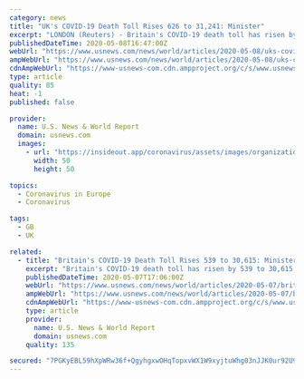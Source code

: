 ```yaml
---
category: news
title: "UK's COVID-19 Death Toll Rises 626 to 31,241: Minister"
excerpt: "LONDON (Reuters) - Britain's COVID-19 death toll has risen by 626 to 31,241, according to figures announced on Friday by Environment Secretary George Eustice. The figures, collated by government agency Public Health England and equivalents in Wales,"
publishedDateTime: 2020-05-08T16:47:00Z
webUrl: "https://www.usnews.com/news/world/articles/2020-05-08/uks-covid-19-death-toll-rises-626-to-31-241-minister"
ampWebUrl: "https://www.usnews.com/news/world/articles/2020-05-08/uks-covid-19-death-toll-rises-626-to-31-241-minister?context=amp"
cdnAmpWebUrl: "https://www-usnews-com.cdn.ampproject.org/c/s/www.usnews.com/news/world/articles/2020-05-08/uks-covid-19-death-toll-rises-626-to-31-241-minister?context=amp"
type: article
quality: 85
heat: -1
published: false

provider:
  name: U.S. News & World Report
  domain: usnews.com
  images:
    - url: "https://insideout.app/coronavirus/assets/images/organizations/usnews.com-50x50.jpg"
      width: 50
      height: 50

topics:
  - Coronavirus in Europe
  - Coronavirus

tags:
  - GB
  - UK

related:
  - title: "Britain's COVID-19 Death Toll Rises 539 to 30,615: Minister"
    excerpt: "Britain's COVID-19 death toll has risen by 539 to 30,615, according to figures announced on Thursday by foreign minister Dominic Raab. The figures, collated by government agency Public Health England and equivalents in Wales,"
    publishedDateTime: 2020-05-07T17:06:00Z
    webUrl: "https://www.usnews.com/news/world/articles/2020-05-07/britains-covid-19-death-toll-rises-539-to-30-615-minister"
    ampWebUrl: "https://www.usnews.com/news/world/articles/2020-05-07/britains-covid-19-death-toll-rises-539-to-30-615-minister?context=amp"
    cdnAmpWebUrl: "https://www-usnews-com.cdn.ampproject.org/c/s/www.usnews.com/news/world/articles/2020-05-07/britains-covid-19-death-toll-rises-539-to-30-615-minister?context=amp"
    type: article
    provider:
      name: U.S. News & World Report
      domain: usnews.com
    quality: 135

secured: "7PGKyEBL59hXpWRw36f+QgyhgxwOHqTopxvWX1W9xyjtuWhg03nJJK0ur92U9eJogqGioZLFgVBMAynlUDZgmGV32WUrK4w2PGYhShgShQxgJKWVQ3jSaXw+7p2wW00KxkBXppEvNT4EMYV+bKp5dEB+GhEYvfvi0sTrRfRDIgd8dLxDmiDc9R2lfVR8QosqPGarsnIcjcwPXQrWVaY/aZdk2D4wrKzJEPJ0jKmVs2zmFI3BYi314MBdOwszjJywlEE6Z/NShTxZi4tiozEf1U5wSQKQzCcGADjwArA2fABwP3j5wG+N3udK1MQEfZmRXIBM1D/wm7+TC8Q3HRBUmM95/cpkWgtE/tShN7j7TW1mL26c/+w0wF78d69Zn8DyNagnIdvoThxMYCbfcppj87/2aUgv+JL/sqlB/aPp23Txtsps6bmiAsDojTzWP/VWEXTsfuZKH/i2Ru5cMnVpeCv5kZX4EOgJjKoOii6vVpw=;YDi+2+Wq8POzKfsel9++cQ=="
---
```


